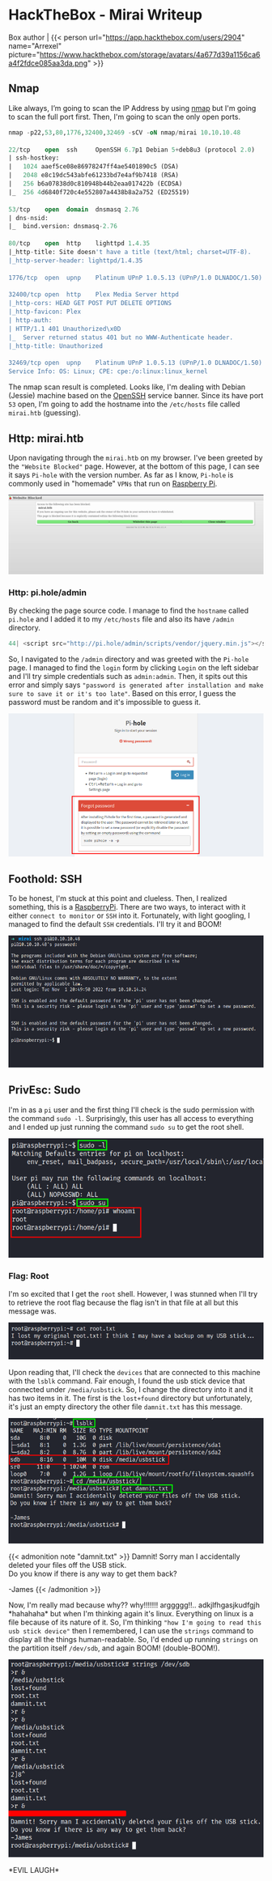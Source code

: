 # HackTheBox - Mirai Writeup


Box author | {{< person url="https://app.hackthebox.com/users/2904" name="Arrexel" picture="https://www.hackthebox.com/storage/avatars/4a677d39a1156ca6a4f2fdce085aa3da.png" >}}

<!--more-->

## Nmap
Like always, I’m going to scan the IP Address by using [nmap](https://nmap.org/) but I'm going to scan the full port first. Then, I'm going to scan the only open ports.

```sql
nmap -p22,53,80,1776,32400,32469 -sCV -oN nmap/mirai 10.10.10.48

22/tcp    open  ssh     OpenSSH 6.7p1 Debian 5+deb8u3 (protocol 2.0)
| ssh-hostkey: 
|   1024 aaef5ce08e86978247ff4ae5401890c5 (DSA)
|   2048 e8c19dc543abfe61233bd7e4af9b7418 (RSA)
|   256 b6a07838d0c810948b44b2eaa017422b (ECDSA)
|_  256 4d6840f720c4e552807a4438b8a2a752 (ED25519)

53/tcp    open  domain  dnsmasq 2.76
| dns-nsid: 
|_  bind.version: dnsmasq-2.76

80/tcp    open  http    lighttpd 1.4.35
|_http-title: Site doesn't have a title (text/html; charset=UTF-8).
|_http-server-header: lighttpd/1.4.35

1776/tcp  open  upnp    Platinum UPnP 1.0.5.13 (UPnP/1.0 DLNADOC/1.50)

32400/tcp open  http    Plex Media Server httpd
|_http-cors: HEAD GET POST PUT DELETE OPTIONS
|_http-favicon: Plex
| http-auth: 
| HTTP/1.1 401 Unauthorized\x0D
|_  Server returned status 401 but no WWW-Authenticate header.
|_http-title: Unauthorized

32469/tcp open  upnp    Platinum UPnP 1.0.5.13 (UPnP/1.0 DLNADOC/1.50)
Service Info: OS: Linux; CPE: cpe:/o:linux:linux_kernel
```
The nmap scan result is completed. Looks like, I'm dealing with Debian (Jessie) machine based on the [OpenSSH](https://launchpad.net/debian/+source/openssh/1:6.7p1-5+deb8u3) service banner. Since its have port `53` open, I'm going to add the hostname into the `/etc/hosts` file called `mirai.htb` (guessing). 

## Http: mirai.htb
Upon navigating through the `mirai.htb` on my browser.  I've been greeted by the `"Website Blocked"` page. However, at the bottom of this page, I can see it says `Pi-hole` with the version number. As far as I know, `Pi-hole` is commonly used in "homemade" `VPNs` that run on [Raspberry Pi](https://www.raspberrypi.com/).

![main page](main-page.png "main page")

### Http: pi.hole/admin
By checking the page source code. I manage to find the `hostname` called `pi.hole` and I added it to my `/etc/hosts` file and also its have `/admin` directory.

```js
44| <script src="http://pi.hole/admin/scripts/vendor/jquery.min.js"></script>
```

So, I navigated to the `/admin` directory and was greeted with the `Pi-hole` page. I managed to find the `login` form by clicking `Login` on the left sidebar and I'll try simple credentials such as `admin:admin`. Then, it spits out this error and simply says `"password is generated after installation and make sure to save it or it's too late"`. Based on this error, I guess the password must be random and it's impossible to guess it.

![login error](login-error.png "login error")

## Foothold: SSH
To be honest, I'm stuck at this point and clueless. Then, I realized something, this is a [RaspberryPi](https://www.raspberrypi.com/). There are two ways, to interact with it either `connect to monitor` or `SSH` into it. Fortunately, with light googling, I managed to find the default `SSH` credentials. I'll try it and BOOM! 

![ssh in as pi](ssh-in-as-user.png "ssh in as pi")

## PrivEsc: Sudo
I'm in as a `pi` user and the first thing I'll check is the sudo permission with the command `sudo -l`. Surprisingly, this user has all access to everything and I ended up just running the command `sudo su` to get the root shell.

![change user to root](root-shell.png "change user to root")

### Flag: Root
I'm so excited that I get the `root` shell. However, I was stunned when I'll try to retrieve the root flag because the flag isn't in that file at all but this message was.

![root flag deleted](root-deleted.png "root flag deleted")

Upon reading that, I'll check the `devices` that are connected to this machine with the `lsblk` command. Fair enough, I found the usb stick device that connected under `/media/usbstick`. So, I change the directory into it and it has two items in it. The first is the `lost+found` directory but unfortunately, it's just an empty directory the other file `damnit.txt` has this message.

![cd usbstick](cd-into-usbstick.png "cd usbstick")

{{< admonition note "damnit.txt" >}}
Damnit! Sorry man I accidentally deleted your files off the USB stick. </br>
Do you know if there is any way to get them back?

-James
{{< /admonition >}}

Now, I'm really mad because why?? why!!!!!!! arggggg!!.. adkjlfhgasjkudfgjh \*hahahaha\* but when I'm thinking again it's linux. Everything on linux is a file because of its nature of it. So, I'm thinking `"how I'm going to read this usb stick device"` then I remembered, I can use the `strings` command to display all the things human-readable. So, I'd ended up running `strings` on the partition itself `/dev/sdb`, and again BOOM! (double-BOOM!).

![shit.txt](shit-txt.png "real root flag")

\*EVIL LAUGH\*
